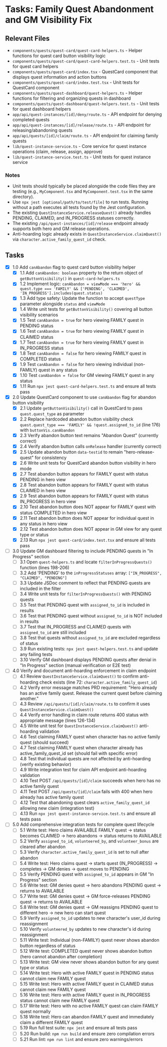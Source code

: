 # Tasks: Family Quest Abandonment and GM Visibility Fix

## Relevant Files

- `components/quests/quest-card/quest-card-helpers.ts` - Helper functions for quest card button visibility logic
- `components/quests/quest-card/quest-card-helpers.test.ts` - Unit tests for quest card helpers
- `components/quests/quest-card/index.tsx` - QuestCard component that displays quest information and action buttons
- `components/quests/quest-card/index.test.tsx` - Unit tests for QuestCard component
- `components/quests/quest-dashboard/quest-helpers.ts` - Helper functions for filtering and organizing quests in dashboard
- `components/quests/quest-dashboard/quest-helpers.test.ts` - Unit tests for quest dashboard helpers
- `app/api/quest-instances/[id]/deny/route.ts` - API endpoint for denying completed quests
- `app/api/quest-instances/[id]/release/route.ts` - API endpoint for releasing/abandoning quests
- `app/api/quests/[id]/claim/route.ts` - API endpoint for claiming family quests
- `lib/quest-instance-service.ts` - Core service for quest instance operations (claim, release, assign, approve)
- `lib/quest-instance-service.test.ts` - Unit tests for quest instance service

### Notes

- Unit tests should typically be placed alongside the code files they are testing (e.g., `MyComponent.tsx` and `MyComponent.test.tsx` in the same directory).
- Use `npx jest [optional/path/to/test/file]` to run tests. Running without a path executes all tests found by the Jest configuration.
- The existing `QuestInstanceService.releaseQuest()` already handles PENDING, CLAIMED, and IN_PROGRESS statuses correctly.
- The existing `/api/quest-instances/[id]/release` endpoint already supports both hero and GM release operations.
- Anti-hoarding logic already exists in `QuestInstanceService.claimQuest()` via `character.active_family_quest_id` check.

## Tasks

- [x] 1.0 Add `canAbandon` flag to quest card button visibility helper
  - [x] 1.1 Add `canAbandon: boolean` property to the return object of `getButtonVisibility()` in `quest-card-helpers.ts`
  - [x] 1.2 Implement logic: `canAbandon = viewMode === 'hero' && quest.type === 'FAMILY' && ['PENDING', 'CLAIMED', 'IN_PROGRESS'].includes(quest.status)`
  - [x] 1.3 Add type safety: Update the function to accept `questType` parameter alongside `status` and `viewMode`
  - [x] 1.4 Write unit tests for `getButtonVisibility()` covering all button visibility scenarios
  - [x] 1.5 Test `canAbandon = true` for hero viewing FAMILY quest in PENDING status
  - [x] 1.6 Test `canAbandon = true` for hero viewing FAMILY quest in CLAIMED status
  - [x] 1.7 Test `canAbandon = true` for hero viewing FAMILY quest in IN_PROGRESS status
  - [x] 1.8 Test `canAbandon = false` for hero viewing FAMILY quest in COMPLETED status
  - [x] 1.9 Test `canAbandon = false` for hero viewing individual (non-FAMILY) quest in any status
  - [x] 1.10 Test `canAbandon = false` for GM viewing FAMILY quest in any status
  - [x] 1.11 Run `npx jest quest-card-helpers.test.ts` and ensure all tests pass

- [x] 2.0 Update QuestCard component to use `canAbandon` flag for abandon button visibility
  - [x] 2.1 Update `getButtonVisibility()` call in QuestCard to pass `quest.quest_type` as parameter
  - [x] 2.2 Replace hardcoded abandon button visibility check `quest.quest_type === 'FAMILY' && !quest.assigned_to_id` (line 176) with `buttonVis.canAbandon`
  - [x] 2.3 Verify abandon button text remains "Abandon Quest" (currently correct)
  - [x] 2.4 Verify abandon button calls `onRelease` handler (currently correct)
  - [x] 2.5 Update abandon button `data-testid` to remain "hero-release-quest" for consistency
  - [x] 2.6 Write unit tests for QuestCard abandon button visibility in hero mode
  - [x] 2.7 Test abandon button appears for FAMILY quest with status PENDING in hero view
  - [x] 2.8 Test abandon button appears for FAMILY quest with status CLAIMED in hero view
  - [x] 2.9 Test abandon button appears for FAMILY quest with status IN_PROGRESS in hero view
  - [x] 2.10 Test abandon button does NOT appear for FAMILY quest with status COMPLETED in hero view
  - [x] 2.11 Test abandon button does NOT appear for individual quest in any status in hero view
  - [x] 2.12 Test abandon button does NOT appear in GM view for any quest type or status
  - [x] 2.13 Run `npx jest quest-card/index.test.tsx` and ensure all tests pass

- [ ] 3.0 Update GM dashboard filtering to include PENDING quests in "In Progress" section
  - [ ] 3.1 Open `quest-helpers.ts` and locate `filterInProgressQuests()` function (lines 198-206)
  - [ ] 3.2 Add 'PENDING' to the `inProgressStatuses` array: `["IN_PROGRESS", "CLAIMED", "PENDING"]`
  - [ ] 3.3 Update JSDoc comment to reflect that PENDING quests are included in the filter
  - [ ] 3.4 Write unit tests for `filterInProgressQuests()` with PENDING quests
  - [ ] 3.5 Test that PENDING quest with `assigned_to_id` is included in results
  - [ ] 3.6 Test that PENDING quest without `assigned_to_id` is NOT included in results
  - [ ] 3.7 Test that IN_PROGRESS and CLAIMED quests with `assigned_to_id` are still included
  - [ ] 3.8 Test that quests without `assigned_to_id` are excluded regardless of status
  - [ ] 3.9 Run existing tests: `npx jest quest-helpers.test.ts` and update any failing tests
  - [ ] 3.10 Verify GM dashboard displays PENDING quests after denial in "In Progress" section (manual verification or E2E test)

- [ ] 4.0 Verify and document anti-hoarding enforcement in claim endpoint
  - [ ] 4.1 Review `QuestInstanceService.claimQuest()` to confirm anti-hoarding check exists (line 72: `character.active_family_quest_id`)
  - [ ] 4.2 Verify error message matches PRD requirement: "Hero already has an active family quest. Release the current quest before claiming another."
  - [ ] 4.3 Review `/api/quests/[id]/claim/route.ts` to confirm it uses `QuestInstanceService.claimQuest()`
  - [ ] 4.4 Verify error handling in claim route returns 400 status with appropriate message (lines 126-134)
  - [ ] 4.5 Write unit test for `QuestInstanceService.claimQuest()` anti-hoarding validation
  - [ ] 4.6 Test claiming FAMILY quest when character has no active family quest (should succeed)
  - [ ] 4.7 Test claiming FAMILY quest when character already has active_family_quest_id set (should fail with specific error)
  - [ ] 4.8 Test that individual quests are not affected by anti-hoarding (verify existing behavior)
  - [ ] 4.9 Write integration test for claim API endpoint anti-hoarding validation
  - [ ] 4.10 Test POST `/api/quests/[id]/claim` succeeds when hero has no active family quest
  - [ ] 4.11 Test POST `/api/quests/[id]/claim` fails with 400 when hero already has active family quest
  - [ ] 4.12 Test that abandoning quest clears `active_family_quest_id` allowing new claim (integration test)
  - [ ] 4.13 Run `npx jest quest-instance-service.test.ts` and ensure all tests pass

- [ ] 5.0 Add comprehensive integration tests for complete quest lifecycle
  - [ ] 5.1 Write test: Hero claims AVAILABLE FAMILY quest → status becomes CLAIMED → hero abandons → status returns to AVAILABLE
  - [ ] 5.2 Verify `assigned_to_id`, `volunteered_by`, and `volunteer_bonus` are cleared after abandon
  - [ ] 5.3 Verify `character.active_family_quest_id` is set to null after abandon
  - [ ] 5.4 Write test: Hero claims quest → starts quest (IN_PROGRESS) → completes → GM denies → quest moves to PENDING
  - [ ] 5.5 Verify PENDING quest with `assigned_to_id` appears in GM "In Progress" section
  - [ ] 5.6 Write test: GM denies quest → hero abandons PENDING quest → returns to AVAILABLE
  - [ ] 5.7 Write test: GM denies quest → GM force-releases PENDING quest → returns to AVAILABLE
  - [ ] 5.8 Write test: GM denies quest → GM reassigns PENDING quest to different hero → new hero can start quest
  - [ ] 5.9 Verify `assigned_to_id` updates to new character's user_id during reassignment
  - [ ] 5.10 Verify `volunteered_by` updates to new character's id during reassignment
  - [ ] 5.11 Write test: Individual (non-FAMILY) quest never shows abandon button regardless of status
  - [ ] 5.12 Write test: COMPLETED quest never shows abandon button (hero cannot abandon after completion)
  - [ ] 5.13 Write test: GM view never shows abandon button for any quest type or status
  - [ ] 5.14 Write test: Hero with active FAMILY quest in PENDING status cannot claim new FAMILY quest
  - [ ] 5.15 Write test: Hero with active FAMILY quest in CLAIMED status cannot claim new FAMILY quest
  - [ ] 5.16 Write test: Hero with active FAMILY quest in IN_PROGRESS status cannot claim new FAMILY quest
  - [ ] 5.17 Write test: Hero with no active FAMILY quest can claim FAMILY quest normally
  - [ ] 5.18 Write test: Hero can abandon FAMILY quest and immediately claim a different FAMILY quest
  - [ ] 5.19 Run full test suite: `npx jest` and ensure all tests pass
  - [ ] 5.20 Run build: `npm run build` and ensure zero compilation errors
  - [ ] 5.21 Run lint: `npm run lint` and ensure zero warnings/errors
